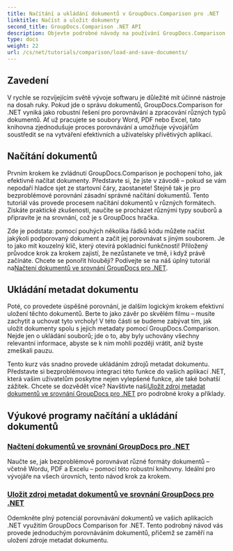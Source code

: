 ```yaml
---
title: Načítání a ukládání dokumentů v GroupDocs.Comparison pro .NET
linktitle: Načíst a uložit dokumenty
second_title: GroupDocs.Comparison .NET API
description: Objevte podrobné návody na používání GroupDocs.Comparison for .NET k efektivnímu načítání a ukládání dokumentů. Ideální pro vývojáře, kteří chtějí zjednodušit porovnávání dokumentů.
type: docs
weight: 22
url: /cs/net/tutorials/comparison/load-and-save-documents/
---
```

## Zavedení

V rychle se rozvíjejícím světě vývoje softwaru je důležité mít účinné nástroje na dosah ruky. Pokud jde o správu dokumentů, GroupDocs.Comparison for .NET vyniká jako robustní řešení pro porovnávání a zpracování různých typů dokumentů. Ať už pracujete se soubory Word, PDF nebo Excel, tato knihovna zjednodušuje proces porovnávání a umožňuje vývojářům soustředit se na vytváření efektivních a uživatelsky přívětivých aplikací.

## Načítání dokumentů

Prvním krokem ke zvládnutí GroupDocs.Comparison je pochopení toho, jak efektivně načítat dokumenty. Představte si, že jste v závodě – pokud se vám nepodaří hladce sjet ze startovní čáry, zaostanete! Stejně tak je pro bezproblémové porovnání zásadní správné načítání dokumentů. Tento tutoriál vás provede procesem načítání dokumentů v různých formátech. Získáte praktické zkušenosti, naučíte se procházet různými typy souborů a připravíte je na srovnání, což je s GroupDocs hračka.

 Zde je podstata: pomocí pouhých několika řádků kódu můžete načíst jakýkoli podporovaný dokument a začít jej porovnávat s jiným souborem. Je to jako mít kouzelný klíč, který otevírá pokladnici funkčnosti! Přiložený průvodce krok za krokem zajistí, že nezůstanete ve tmě, i když právě začínáte. Chcete se ponořit hlouběji? Podívejte se na náš úplný tutoriál na[Načtení dokumentů ve srovnání GroupDocs pro .NET](./load-documents/).

## Ukládání metadat dokumentu

Poté, co provedete úspěšné porovnání, je dalším logickým krokem efektivní uložení těchto dokumentů. Berte to jako závěr po skvělém filmu – musíte zachytit a uchovat tyto vrcholy! V této části se budeme zabývat tím, jak uložit dokumenty spolu s jejich metadaty pomocí GroupDocs.Comparison. Nejde jen o ukládání souborů; jde o to, aby byly uchovány všechny relevantní informace, abyste se k nim mohli později vrátit, aniž byste zmeškali pauzu.

 Tento kurz vás snadno provede ukládáním zdrojů metadat dokumentu. Představte si bezproblémovou integraci této funkce do vašich aplikací .NET, která vašim uživatelům poskytne nejen vylepšené funkce, ale také bohatší zážitek. Chcete se dozvědět více? Navštivte naši[Uložit zdroj metadat dokumentů ve srovnání GroupDocs pro .NET](./save-documents-metadata-source/) pro podrobné kroky a příklady.

## Výukové programy načítání a ukládání dokumentů
### [Načtení dokumentů ve srovnání GroupDocs pro .NET](./load-documents/)
Naučte se, jak bezproblémově porovnávat různé formáty dokumentů – včetně Wordu, PDF a Excelu – pomocí této robustní knihovny. Ideální pro vývojáře na všech úrovních, tento návod krok za krokem.
### [Uložit zdroj metadat dokumentů ve srovnání GroupDocs pro .NET](./save-documents-metadata-source/)
Odemkněte plný potenciál porovnávání dokumentů ve vašich aplikacích .NET využitím GroupDocs Comparison for .NET. Tento podrobný návod vás provede jednoduchým porovnáváním dokumentů, přičemž se zaměří na uložení zdroje metadat dokumentu.